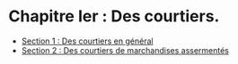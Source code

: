 # Chapitre Ier : Des courtiers.

- [Section 1 : Des courtiers en général](section-1)
- [Section 2 : Des courtiers de marchandises assermentés](section-2)
